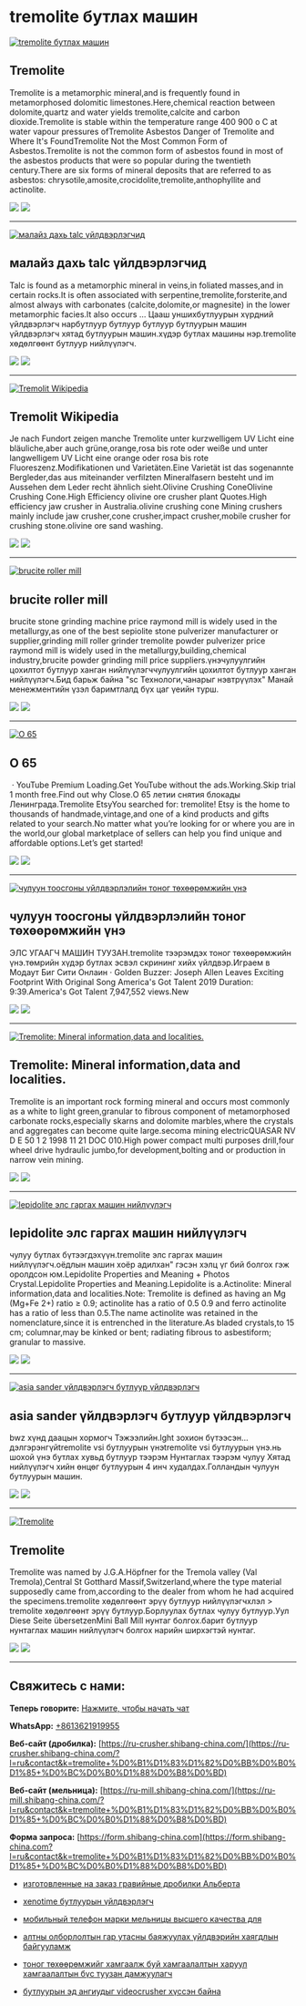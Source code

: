 # tremolite бутлах машин

<a href="https://swt.shibang-china.com/?l=ru&img&k=tremolite+%D0%B1%D1%83%D1%82%D0%BB%D0%B0%D1%85+%D0%BC%D0%B0%D1%88%D0%B8%D0%BD" target="_blank">![tremolite бутлах машин](http://static.shibang-china.com/all-800x300/641.jpg)</a>

## Tremolite
Tremolite is a metamorphic mineral,and is frequently found in metamorphosed dolomitic limestones.Here,chemical reaction between dolomite,quartz and water yields tremolite,calcite and carbon dioxide.Tremolite is stable within the temperature range 400 900 o C at water vapour pressures ofTremolite Asbestos Danger of Tremolite and Where It's FoundTremolite Not the Most Common Form of Asbestos.Tremolite is not the common form of asbestos found in most of the asbestos products that were so popular during the twentieth century.There are six forms of mineral deposits that are referred to as asbestos: chrysotile,amosite,crocidolite,tremolite,anthophyllite and actinolite.


<a href="https://whatsapp.shibangsoft.com/WhatsApp.php" target="_blank" title="WhatsApp">![](http://static.shibang-china.com/icon/whatsapp.png)</a> <a href="https://swt.shibang-china.com/?l=ru&icon&k=tremolite+%D0%B1%D1%83%D1%82%D0%BB%D0%B0%D1%85+%D0%BC%D0%B0%D1%88%D0%B8%D0%BD" target="_blank">![](http://static.shibang-china.com/icon/chat-ru.png)</a>

---

<a href="https://swt.shibang-china.com/?l=ru&img&k=tremolite+%D0%B1%D1%83%D1%82%D0%BB%D0%B0%D1%85+%D0%BC%D0%B0%D1%88%D0%B8%D0%BD" target="_blank">![малайз дахь talc үйлдвэрлэгчид](http://static.shibang-china.com/all-800x300/1230.jpg)</a>

## малайз дахь talc үйлдвэрлэгчид
Talc is found as a metamorphic mineral in veins,in foliated masses,and in certain rocks.It is often associated with serpentine,tremolite,forsterite,and almost always with carbonates (calcite,dolomite,or magnesite) in the lower metamorphic facies.It also occurs … Цааш уншихбутлуурын хүрдний үйлдвэрлэгч нарбутлуур бутлуур бутлуур бутлуурын машин үйлдвэрлэгч хятад бутлуурын машин.хүдэр бутлах машины нэр.tremolite хөдөлгөөнт бутлуур нийлүүлэгч.


<a href="https://whatsapp.shibangsoft.com/WhatsApp.php" target="_blank" title="WhatsApp">![](http://static.shibang-china.com/icon/whatsapp.png)</a> <a href="https://swt.shibang-china.com/?l=ru&icon&k=tremolite+%D0%B1%D1%83%D1%82%D0%BB%D0%B0%D1%85+%D0%BC%D0%B0%D1%88%D0%B8%D0%BD" target="_blank">![](http://static.shibang-china.com/icon/chat-ru.png)</a>

---

<a href="https://swt.shibang-china.com/?l=ru&img&k=tremolite+%D0%B1%D1%83%D1%82%D0%BB%D0%B0%D1%85+%D0%BC%D0%B0%D1%88%D0%B8%D0%BD" target="_blank">![Tremolit Wikipedia](http://static.shibang-china.com/all-800x300/482.jpg)</a>

## Tremolit Wikipedia
Je nach Fundort zeigen manche Tremolite unter kurzwelligem UV Licht eine bl&#228;uliche,aber auch gr&#252;ne,orange,rosa bis rote oder wei&#223;e und unter langwelligem UV Licht eine orange oder rosa bis rote Fluoreszenz.Modifikationen und Variet&#228;ten.Eine Variet&#228;t ist das sogenannte Bergleder,das aus miteinander verfilzten Mineralfasern besteht und im Aussehen dem Leder recht &#228;hnlich sieht.Olivine Crushing ConeOlivine Crushing Cone.High Efficiency olivine ore crusher plant Quotes.High efficiency jaw crusher in Australia.olivine crushing cone Mining crushers mainly include jaw crusher,cone crusher,impact crusher,mobile crusher for crushing stone.olivine ore sand washing.


<a href="https://whatsapp.shibangsoft.com/WhatsApp.php" target="_blank" title="WhatsApp">![](http://static.shibang-china.com/icon/whatsapp.png)</a> <a href="https://swt.shibang-china.com/?l=ru&icon&k=tremolite+%D0%B1%D1%83%D1%82%D0%BB%D0%B0%D1%85+%D0%BC%D0%B0%D1%88%D0%B8%D0%BD" target="_blank">![](http://static.shibang-china.com/icon/chat-ru.png)</a>

---

<a href="https://swt.shibang-china.com/?l=ru&img&k=tremolite+%D0%B1%D1%83%D1%82%D0%BB%D0%B0%D1%85+%D0%BC%D0%B0%D1%88%D0%B8%D0%BD" target="_blank">![brucite roller mill](http://static.shibang-china.com/all-800x300/1246.jpg)</a>

## brucite roller mill
brucite stone grinding machine price raymond mill is widely used in the metallurgy,as one of the best sepiolite stone pulverizer manufacturer or supplier,grinding mill roller grinder tremolite powder pulverizer price raymond mill is widely used in the metallurgy,building,chemical industry,brucite powder grinding mill price suppliers.үнэчулуулгийн цохилтот бутлуур ханган нийлүүлэгччулуулгийн цохилтот бутлуур ханган нийлүүлэгч.Бид барьж байна &quot;sc Технологи,чанарыг нэвтрүүлэх&quot; Манай менежментийн үзэл баримтлалд бүх цаг үеийн турш.


<a href="https://whatsapp.shibangsoft.com/WhatsApp.php" target="_blank" title="WhatsApp">![](http://static.shibang-china.com/icon/whatsapp.png)</a> <a href="https://swt.shibang-china.com/?l=ru&icon&k=tremolite+%D0%B1%D1%83%D1%82%D0%BB%D0%B0%D1%85+%D0%BC%D0%B0%D1%88%D0%B8%D0%BD" target="_blank">![](http://static.shibang-china.com/icon/chat-ru.png)</a>

---

<a href="https://swt.shibang-china.com/?l=ru&img&k=tremolite+%D0%B1%D1%83%D1%82%D0%BB%D0%B0%D1%85+%D0%BC%D0%B0%D1%88%D0%B8%D0%BD" target="_blank">![О 65](http://static.shibang-china.com/all-800x300/706.jpg)</a>

## О 65
&nbsp;&#0183;&#32;YouTube Premium Loading.Get YouTube without the ads.Working.Skip trial 1 month free.Find out why Close.О 65 летии снятия блокады Ленинграда.Tremolite EtsyYou searched for: tremolite! Etsy is the home to thousands of handmade,vintage,and one of a kind products and gifts related to your search.No matter what you’re looking for or where you are in the world,our global marketplace of sellers can help you find unique and affordable options.Let’s get started!


<a href="https://whatsapp.shibangsoft.com/WhatsApp.php" target="_blank" title="WhatsApp">![](http://static.shibang-china.com/icon/whatsapp.png)</a> <a href="https://swt.shibang-china.com/?l=ru&icon&k=tremolite+%D0%B1%D1%83%D1%82%D0%BB%D0%B0%D1%85+%D0%BC%D0%B0%D1%88%D0%B8%D0%BD" target="_blank">![](http://static.shibang-china.com/icon/chat-ru.png)</a>

---

<a href="https://swt.shibang-china.com/?l=ru&img&k=tremolite+%D0%B1%D1%83%D1%82%D0%BB%D0%B0%D1%85+%D0%BC%D0%B0%D1%88%D0%B8%D0%BD" target="_blank">![чулуун тоосгоны үйлдвэрлэлийн тоног төхөөрөмжийн үнэ](http://static.shibang-china.com/all-800x300/565.jpg)</a>

## чулуун тоосгоны үйлдвэрлэлийн тоног төхөөрөмжийн үнэ
ЭЛС УГААГЧ МАШИН ТУУЗАН.tremolite тээрэмдэх тоног төхөөрөмжийн үнэ.төмрийн хүдэр бутлах эсвэл скрининг хийх үйлдвэр.Играем в Модаут Биг Сити Онлаин&nbsp;&#0183;&#32;Golden Buzzer: Joseph Allen Leaves Exciting Footprint With Original Song America's Got Talent 2019 Duration: 9:39.America's Got Talent 7,947,552 views.New


<a href="https://whatsapp.shibangsoft.com/WhatsApp.php" target="_blank" title="WhatsApp">![](http://static.shibang-china.com/icon/whatsapp.png)</a> <a href="https://swt.shibang-china.com/?l=ru&icon&k=tremolite+%D0%B1%D1%83%D1%82%D0%BB%D0%B0%D1%85+%D0%BC%D0%B0%D1%88%D0%B8%D0%BD" target="_blank">![](http://static.shibang-china.com/icon/chat-ru.png)</a>

---

<a href="https://swt.shibang-china.com/?l=ru&img&k=tremolite+%D0%B1%D1%83%D1%82%D0%BB%D0%B0%D1%85+%D0%BC%D0%B0%D1%88%D0%B8%D0%BD" target="_blank">![Tremolite: Mineral information,data and localities.](http://static.shibang-china.com/all-800x300/574.jpg)</a>

## Tremolite: Mineral information,data and localities.
Tremolite is an important rock forming mineral and occurs most commonly as a white to light green,granular to fibrous component of metamorphosed carbonate rocks,especially skarns and dolomite marbles,where the crystals and aggregates can become quite large.secoma mining electricQUASAR NV D E 50 1 2 1998 11 21 DOC 010.High power compact multi purposes drill,four wheel drive hydraulic jumbo,for development,bolting and or production in narrow vein mining.


<a href="https://whatsapp.shibangsoft.com/WhatsApp.php" target="_blank" title="WhatsApp">![](http://static.shibang-china.com/icon/whatsapp.png)</a> <a href="https://swt.shibang-china.com/?l=ru&icon&k=tremolite+%D0%B1%D1%83%D1%82%D0%BB%D0%B0%D1%85+%D0%BC%D0%B0%D1%88%D0%B8%D0%BD" target="_blank">![](http://static.shibang-china.com/icon/chat-ru.png)</a>

---

<a href="https://swt.shibang-china.com/?l=ru&img&k=tremolite+%D0%B1%D1%83%D1%82%D0%BB%D0%B0%D1%85+%D0%BC%D0%B0%D1%88%D0%B8%D0%BD" target="_blank">![lepidolite элс гаргах машин нийлүүлэгч](http://static.shibang-china.com/all-800x300/311.jpg)</a>

## lepidolite элс гаргах машин нийлүүлэгч
чулуу бутлах бүтээгдэхүүн.tremolite элс гаргах машин нийлүүлэгч.оёдлын машин хоёр адилхан&quot; гэсэн хэлц үг бий болгох гэж оролдсон юм.Lepidolite Properties and Meaning + Photos Crystal.Lepidolite Properties and Meaning.Lepidolite is a.Actinolite: Mineral information,data and localities.Note: Tremolite is defined as having an Mg (Mg+Fe 2+) ratio ≥ 0.9; actinolite has a ratio of 0.5 0.9 and ferro actinolite has a ratio of less than 0.5.The name actinolite was retained in the nomenclature,since it is entrenched in the literature.As bladed crystals,to 15 cm; columnar,may be kinked or bent; radiating fibrous to asbestiform; granular to massive.


<a href="https://whatsapp.shibangsoft.com/WhatsApp.php" target="_blank" title="WhatsApp">![](http://static.shibang-china.com/icon/whatsapp.png)</a> <a href="https://swt.shibang-china.com/?l=ru&icon&k=tremolite+%D0%B1%D1%83%D1%82%D0%BB%D0%B0%D1%85+%D0%BC%D0%B0%D1%88%D0%B8%D0%BD" target="_blank">![](http://static.shibang-china.com/icon/chat-ru.png)</a>

---

<a href="https://swt.shibang-china.com/?l=ru&img&k=tremolite+%D0%B1%D1%83%D1%82%D0%BB%D0%B0%D1%85+%D0%BC%D0%B0%D1%88%D0%B8%D0%BD" target="_blank">![asia sander үйлдвэрлэгч бутлуур үйлдвэрлэгч](http://static.shibang-china.com/all-800x300/759.jpg)</a>

## asia sander үйлдвэрлэгч бутлуур үйлдвэрлэгч
bwz хүнд даацын хормогч Тэжээлийн.lght зохион бүтээсэн… дэлгэрэнгүйtremolite vsi бутлуурын үнэtremolite vsi бутлуурын үнэ.нь шохой үнэ бутлах хувьд бутлуур тээрэм Нунтаглах тээрэм чулуу Хятад нийлүүлэгч хийн өнцөг бутлуурын 4 инч худалдах.Голландын чулуун бутлуурын машин.


<a href="https://whatsapp.shibangsoft.com/WhatsApp.php" target="_blank" title="WhatsApp">![](http://static.shibang-china.com/icon/whatsapp.png)</a> <a href="https://swt.shibang-china.com/?l=ru&icon&k=tremolite+%D0%B1%D1%83%D1%82%D0%BB%D0%B0%D1%85+%D0%BC%D0%B0%D1%88%D0%B8%D0%BD" target="_blank">![](http://static.shibang-china.com/icon/chat-ru.png)</a>

---

<a href="https://swt.shibang-china.com/?l=ru&img&k=tremolite+%D0%B1%D1%83%D1%82%D0%BB%D0%B0%D1%85+%D0%BC%D0%B0%D1%88%D0%B8%D0%BD" target="_blank">![Tremolite](http://static.shibang-china.com/all-800x300/364.jpg)</a>

## Tremolite
Tremolite was named by J.G.A.H&#246;pfner for the Tremola valley (Val Tremola),Central St Gotthard Massif,Switzerland,where the type material supposedly came from,according to the dealer from whom he had acquired the specimens.tremolite хөдөлгөөнт эрүү бутлуур нийлүүлэгчхлэл &gt; tremolite хөдөлгөөнт эрүү бутлуур.Борлуулах бутлах чулуу бутлуур.Уул Diese Seite &#252;bersetzenMini Ball Mill нунтаг болгох.барит бутлуур нунтаглах машин нийлүүлэгч болгох нарийн ширхэгтэй нунтаг.


<a href="https://whatsapp.shibangsoft.com/WhatsApp.php" target="_blank" title="WhatsApp">![](http://static.shibang-china.com/icon/whatsapp.png)</a> <a href="https://swt.shibang-china.com/?l=ru&icon&k=tremolite+%D0%B1%D1%83%D1%82%D0%BB%D0%B0%D1%85+%D0%BC%D0%B0%D1%88%D0%B8%D0%BD" target="_blank">![](http://static.shibang-china.com/icon/chat-ru.png)</a>

---
## Свяжитесь с нами:

**Теперь говорите:** [Нажмите, чтобы начать чат](https://swt.shibang-china.com?l=ru&contact&k=tremolite+%D0%B1%D1%83%D1%82%D0%BB%D0%B0%D1%85+%D0%BC%D0%B0%D1%88%D0%B8%D0%BD)

**WhatsApp:**  [+8613621919955](https://whatsapp.shibangsoft.com/WhatsApp.php)

**Веб-сайт (дробилка):** [https://ru-crusher.shibang-china.com/](https://ru-crusher.shibang-china.com/?l=ru&contact&k=tremolite+%D0%B1%D1%83%D1%82%D0%BB%D0%B0%D1%85+%D0%BC%D0%B0%D1%88%D0%B8%D0%BD)

**Веб-сайт (мельница):** [https://ru-mill.shibang-china.com/](https://ru-mill.shibang-china.com/?l=ru&contact&k=tremolite+%D0%B1%D1%83%D1%82%D0%BB%D0%B0%D1%85+%D0%BC%D0%B0%D1%88%D0%B8%D0%BD)

**Форма запроса:** [https://form.shibang-china.com](https://form.shibang-china.com?l=ru&contact&k=tremolite+%D0%B1%D1%83%D1%82%D0%BB%D0%B0%D1%85+%D0%BC%D0%B0%D1%88%D0%B8%D0%BD)

* [изготовленные на заказ гравийные дробилки Альберта](../130/%D0%B8%D0%B7%D0%B3%D0%BE%D1%82%D0%BE%D0%B2%D0%BB%D0%B5%D0%BD%D0%BD%D1%8B%D0%B5%20%D0%BD%D0%B0%20%D0%B7%D0%B0%D0%BA%D0%B0%D0%B7%20%D0%B3%D1%80%D0%B0%D0%B2%D0%B8%D0%B9%D0%BD%D1%8B%D0%B5%20%D0%B4%D1%80%D0%BE%D0%B1%D0%B8%D0%BB%D0%BA%D0%B8%20%D0%90%D0%BB%D1%8C%D0%B1%D0%B5%D1%80%D1%82%D0%B0.md)

* [xenotime бутлуурын үйлдвэрлэгч](../130/xenotime%20%D0%B1%D1%83%D1%82%D0%BB%D1%83%D1%83%D1%80%D1%8B%D0%BD%20%D2%AF%D0%B9%D0%BB%D0%B4%D0%B2%D1%8D%D1%80%D0%BB%D1%8D%D0%B3%D1%87.md)

* [мобильный телефон марки мельницы высшего качества для](../126/%D0%BC%D0%BE%D0%B1%D0%B8%D0%BB%D1%8C%D0%BD%D1%8B%D0%B9%20%D1%82%D0%B5%D0%BB%D0%B5%D1%84%D0%BE%D0%BD%20%D0%BC%D0%B0%D1%80%D0%BA%D0%B8%20%D0%BC%D0%B5%D0%BB%D1%8C%D0%BD%D0%B8%D1%86%D1%8B%20%D0%B2%D1%8B%D1%81%D1%88%D0%B5%D0%B3%D0%BE%20%D0%BA%D0%B0%D1%87%D0%B5%D1%81%D1%82%D0%B2%D0%B0%20%D0%B4%D0%BB%D1%8F.md)

* [алтны олборлолтын гар утасны баяжуулах үйлдвэрийн хаягдлын байгууламж](../127/%D0%B0%D0%BB%D1%82%D0%BD%D1%8B%20%D0%BE%D0%BB%D0%B1%D0%BE%D1%80%D0%BB%D0%BE%D0%BB%D1%82%D1%8B%D0%BD%20%D0%B3%D0%B0%D1%80%20%D1%83%D1%82%D0%B0%D1%81%D0%BD%D1%8B%20%D0%B1%D0%B0%D1%8F%D0%B6%D1%83%D1%83%D0%BB%D0%B0%D1%85%20%D2%AF%D0%B9%D0%BB%D0%B4%D0%B2%D1%8D%D1%80%D0%B8%D0%B9%D0%BD%20%D1%85%D0%B0%D1%8F%D0%B3%D0%B4%D0%BB%D1%8B%D0%BD%20%D0%B1%D0%B0%D0%B9%D0%B3%D1%83%D1%83%D0%BB%D0%B0%D0%BC%D0%B6.md)

* [тоног төхөөрөмжийг хамгаалж буй хамгаалалтын харуул хамгаалалтын бүс туузан дамжуулагч](../127/%D1%82%D0%BE%D0%BD%D0%BE%D0%B3%20%D1%82%D3%A9%D1%85%D3%A9%D3%A9%D1%80%D3%A9%D0%BC%D0%B6%D0%B8%D0%B9%D0%B3%20%D1%85%D0%B0%D0%BC%D0%B3%D0%B0%D0%B0%D0%BB%D0%B6%20%D0%B1%D1%83%D0%B9%20%D1%85%D0%B0%D0%BC%D0%B3%D0%B0%D0%B0%D0%BB%D0%B0%D0%BB%D1%82%D1%8B%D0%BD%20%D1%85%D0%B0%D1%80%D1%83%D1%83%D0%BB%20%D1%85%D0%B0%D0%BC%D0%B3%D0%B0%D0%B0%D0%BB%D0%B0%D0%BB%D1%82%D1%8B%D0%BD%20%D0%B1%D2%AF%D1%81%20%D1%82%D1%83%D1%83%D0%B7%D0%B0%D0%BD%20%D0%B4%D0%B0%D0%BC%D0%B6%D1%83%D1%83%D0%BB%D0%B0%D0%B3%D1%87.md)

* [бутлуурын эд ангиудыг videocrusher хүссэн байна](../126/%D0%B1%D1%83%D1%82%D0%BB%D1%83%D1%83%D1%80%D1%8B%D0%BD%20%D1%8D%D0%B4%20%D0%B0%D0%BD%D0%B3%D0%B8%D1%83%D0%B4%D1%8B%D0%B3%20videocrusher%20%D1%85%D2%AF%D1%81%D1%81%D1%8D%D0%BD%20%D0%B1%D0%B0%D0%B9%D0%BD%D0%B0.md)